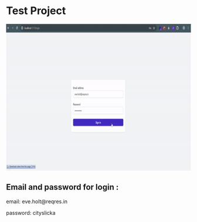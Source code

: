 # Test Project

<p align="center">
  <img src="src/assets/1.gif" alt="Alt Text" height="400px" />
  </p>
<h2>
Email and password for login :
</h2>
<p>
email: eve.holt@reqres.in
</p>

<p>
password: cityslicka
</p>